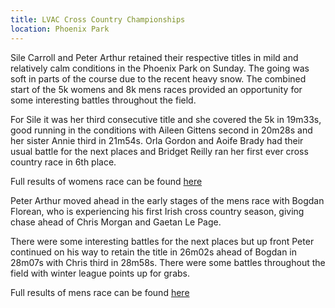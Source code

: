 ```yaml
---
title: LVAC Cross Country Championships
location: Phoenix Park
---
```


Sile Carroll and Peter Arthur retained their respective titles in mild and relatively calm
conditions in the Phoenix Park on Sunday. The going was soft in parts of the course due to
the recent heavy snow. The combined start of the 5k womens and 8k mens races provided an
opportunity for some interesting battles throughout the field.

For Sile it was her third consecutive title and she covered the 5k in 19m33s, good running
in the conditions with Aileen Gittens second in 20m28s and her sister Annie third in 21m54s.
Orla Gordon and Aoife Brady had their usual battle for the next places and Bridget Reilly ran
her first ever cross country race in 6th place.

Full results of womens race can be found <a href="/races/2018-03-11-lvac-xc-women/">here</a>

Peter Arthur moved ahead in the early stages of the mens race with Bogdan Florean, who is
experiencing his first Irish cross country season, giving chase ahead of Chris Morgan and
Gaetan Le Page.

There were some interesting battles for the next places but up front Peter continued on his
way to retain the title in 26m02s ahead of Bogdan in 28m07s with Chris third in 28m58s. There
were some battles throughout the field with winter league points up for grabs.

Full results of mens race can be found <a href="/races/2018-03-11-lvac-xc-men/">here</a>

